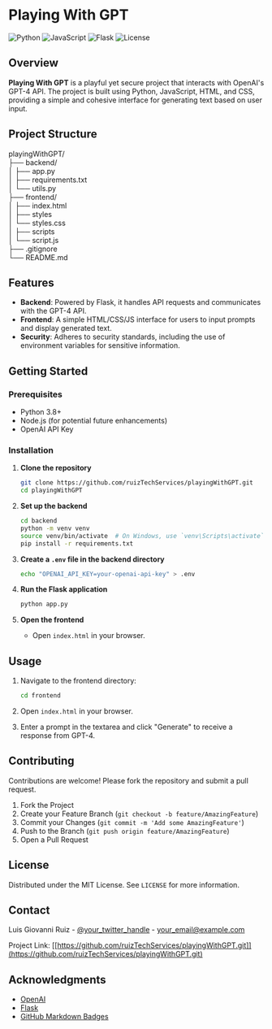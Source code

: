 # Playing With GPT

![Python](https://img.shields.io/badge/Python-3.8%2B-blue)
![JavaScript](https://img.shields.io/badge/JavaScript-ES6%2B-yellow)
![Flask](https://img.shields.io/badge/Flask-2.0.2-green)
![License](https://img.shields.io/badge/License-MIT-brightgreen)

## Overview
**Playing With GPT** is a playful yet secure project that interacts with OpenAI's GPT-4 API. The project is built using Python, JavaScript, HTML, and CSS, providing a simple and cohesive interface for generating text based on user input. 

## Project Structure
playingWithGPT/<br>
├── backend/<br>
│ ├── app.py<br>
│ ├── requirements.txt<br>
│ └── utils.py<br>
├── frontend/<br>
│ ├── index.html<br>
│ ├── styles<br>
│     └── styles.css<br>
│ ├── scripts<br>
│     └── script.js<br>
├── .gitignore<br>
└── README.md<br>

## Features
- **Backend**: Powered by Flask, it handles API requests and communicates with the GPT-4 API.
- **Frontend**: A simple HTML/CSS/JS interface for users to input prompts and display generated text.
- **Security**: Adheres to security standards, including the use of environment variables for sensitive information.

## Getting Started

### Prerequisites
- Python 3.8+
- Node.js (for potential future enhancements)
- OpenAI API Key

### Installation

1. **Clone the repository**
    ```sh
    git clone https://github.com/ruizTechServices/playingWithGPT.git
    cd playingWithGPT
    ```

2. **Set up the backend**
    ```sh
    cd backend
    python -m venv venv
    source venv/bin/activate  # On Windows, use `venv\Scripts\activate`
    pip install -r requirements.txt
    ```

3. **Create a `.env` file in the backend directory**
    ```sh
    echo "OPENAI_API_KEY=your-openai-api-key" > .env
    ```

4. **Run the Flask application**
    ```sh
    python app.py
    ```

5. **Open the frontend**
    - Open `index.html` in your browser.

## Usage

1. Navigate to the frontend directory:
    ```sh
    cd frontend
    ```

2. Open `index.html` in your browser.

3. Enter a prompt in the textarea and click "Generate" to receive a response from GPT-4.

## Contributing
Contributions are welcome! Please fork the repository and submit a pull request.

1. Fork the Project
2. Create your Feature Branch (`git checkout -b feature/AmazingFeature`)
3. Commit your Changes (`git commit -m 'Add some AmazingFeature'`)
4. Push to the Branch (`git push origin feature/AmazingFeature`)
5. Open a Pull Request

## License
Distributed under the MIT License. See `LICENSE` for more information.

## Contact
Luis Giovanni Ruiz - [@your_twitter_handle](https://twitter.com/your_twitter_handle) - your_email@example.com

Project Link: [[https://github.com/ruizTechServices/playingWithGPT.git]](https://github.com/ruizTechServices/playingWithGPT.git)

## Acknowledgments
- [OpenAI](https://www.openai.com/)
- [Flask](https://flask.palletsprojects.com/)
- [GitHub Markdown Badges](https://shields.io/)

